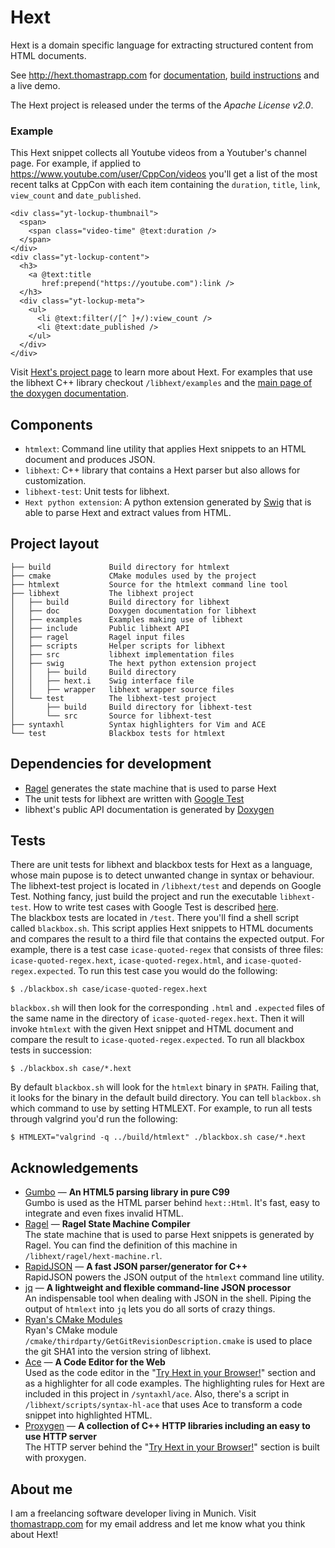 # Hext
Hext is a domain specific language for extracting structured content from
HTML documents.  

See http://hext.thomastrapp.com for
[documentation](http://hext.thomastrapp.com/documentation), 
[build instructions](http://hext.thomastrapp.com/download) and a live demo.

The Hext project is released under the terms of the *Apache License v2.0*.

### Example
This Hext snippet collects all Youtube videos from a Youtuber's channel page.
For example, if applied to https://www.youtube.com/user/CppCon/videos
you'll get a list of the most recent talks at CppCon with each item containing
the `duration`, `title`, `link`, `view_count` and `date_published`.

    <div class="yt-lockup-thumbnail">
      <span>
        <span class="video-time" @text:duration />
      </span>
    </div>
    <div class="yt-lockup-content">
      <h3>
        <a @text:title
           href:prepend("https://youtube.com"):link />
      </h3>
      <div class="yt-lockup-meta">
        <ul>
          <li @text:filter(/[^ ]+/):view_count />
          <li @text:date_published />
        </ul>
      </div>
    </div>

Visit [Hext's project page](http://hext.thomastrapp.com) to learn more about
Hext. For examples that use the libhext C++ library checkout `/libhext/examples`
and the
[main page of the doxygen documentation](http://hext.thomastrapp.com/libhext-documentation).

## Components
* `htmlext`: Command line utility that applies Hext snippets to an HTML document
  and produces JSON.
* `libhext`: C++ library that contains a Hext parser but also allows for
  customization.
* `libhext-test`: Unit tests for libhext.
* `Hext python extension`: A python extension generated by
  [Swig](http://www.swig.org/) that is able to parse Hext and extract values
  from HTML.

## Project layout
    ├── build             Build directory for htmlext
    ├── cmake             CMake modules used by the project
    ├── htmlext           Source for the htmlext command line tool
    ├── libhext           The libhext project
    │   ├── build         Build directory for libhext
    │   ├── doc           Doxygen documentation for libhext
    │   ├── examples      Examples making use of libhext
    │   ├── include       Public libhext API
    │   ├── ragel         Ragel input files
    │   ├── scripts       Helper scripts for libhext
    │   ├── src           libhext implementation files
    │   ├── swig          The hext python extension project
    │   │   ├── build     Build directory
    │   │   ├── hext.i    Swig interface file
    │   │   ├── wrapper   libhext wrapper source files
    │   └── test          The libhext-test project
    │       ├── build     Build directory for libhext-test
    │       └── src       Source for libhext-test
    ├── syntaxhl          Syntax highlighters for Vim and ACE
    └── test              Blackbox tests for htmlext

## Dependencies for development
* [Ragel](http://www.colm.net/open-source/ragel/) generates the state machine
  that is used to parse Hext
* The unit tests for libhext are written with
  [Google Test](https://github.com/google/googletest)
* libhext's public API documentation is generated by
  [Doxygen](http://www.stack.nl/~dimitri/doxygen/)

## Tests
There are unit tests for libhext and blackbox tests for Hext as a language,
whose main pupose is to detect unwanted change in syntax or behaviour.  
The libhext-test project is located in `/libhext/test` and depends on Google
Test. Nothing fancy, just build the project and run the executable
`libhext-test`. How to write test cases with Google Test is described
[here](https://github.com/google/googletest/blob/master/googletest/docs/Primer.md).  
The blackbox tests are located in `/test`. There you'll find a shell script
called `blackbox.sh`. This script applies Hext snippets to HTML documents and
compares the result to a third file that contains the expected output. For
example, there is a test case `icase-quoted-regex` that consists of three files:
`icase-quoted-regex.hext`, `icase-quoted-regex.html`, and
`icase-quoted-regex.expected`. To run this test case you would do the following:

    $ ./blackbox.sh case/icase-quoted-regex.hext

`blackbox.sh` will then look for the corresponding `.html` and `.expected` files
of the same name in the directory of `icase-quoted-regex.hext`. Then it will
invoke `htmlext` with the given Hext snippet and HTML document and compare the
result to `icase-quoted-regex.expected`. To run all blackbox tests in
succession:

    $ ./blackbox.sh case/*.hext

By default `blackbox.sh` will look for the `htmlext` binary in `$PATH`. Failing
that, it looks for the binary in the default build directory. You can tell
`blackbox.sh` which command to use by setting HTMLEXT. For example, to run all
tests through valgrind you'd run the following:

    $ HTMLEXT="valgrind -q ../build/htmlext" ./blackbox.sh case/*.hext

## Acknowledgements
* [Gumbo](https://github.com/google/gumbo-parser)
  — **An HTML5 parsing library in pure C99**  
  Gumbo is used as the HTML parser behind `hext::Html`. It's fast, easy to
  integrate and even fixes invalid HTML.
* [Ragel](http://www.colm.net/open-source/ragel/)
  — **Ragel State Machine Compiler**  
  The state machine that is used to parse Hext snippets is generated by Ragel.
  You can find the definition of this machine in `/libhext/ragel/hext-machine.rl`.
* [RapidJSON](http://rapidjson.org/)
  — **A fast JSON parser/generator for C++**  
  RapidJSON powers the JSON output of the `htmlext` command line utility.
* [jq](https://stedolan.github.io/jq/)
  — **A lightweight and flexible command-line JSON processor**  
  An indispensable tool when dealing with JSON in the shell.
  Piping the output of `htmlext` into `jq` lets you do all sorts of crazy things.
* [Ryan's CMake Modules](https://github.com/rpavlik/cmake-modules)  
  Ryan's CMake module `/cmake/thirdparty/GetGitRevisionDescription.cmake` is
  used to place the git SHA1 into the version string of libhext.
* [Ace](https://ace.c9.io/) — **A Code Editor for the Web**  
  Used as the code editor in the
  "[Try Hext in your Browser!](http://hext.thomastrapp.com)" section and as a
  highlighter for all code examples. The highlighting rules for Hext are
  included in this project in `/syntaxhl/ace`. Also, there's a script in
  `/libhext/scripts/syntax-hl-ace` that uses Ace to transform a code snippet
  into highlighted HTML.
* [Proxygen](https://github.com/facebook/proxygen)
  — **A collection of C++ HTTP libraries including an easy to use HTTP server**  
  The HTTP server behind the "[Try Hext in your Browser!](http://hext.thomastrapp.com)"
  section is built with proxygen.

## About me
I am a freelancing software developer living in Munich. Visit
[thomastrapp.com](http://thomastrapp.com) for my email address and let me know
what you think about Hext!

